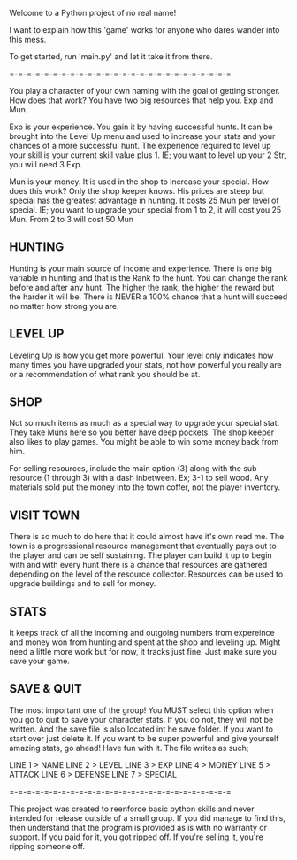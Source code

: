 Welcome to a Python project of no real name!

I want to explain how this 'game' works for anyone who dares wander into this mess.

To get started, run 'main.py' and let it take it from there.


=-=-=-=-=-=-=-=-=-=-=-=-=-=-=-=-=-=-=-=-=-=-=-=-=-=


You play a character of your own naming with the goal of getting stronger. How does that work? You have two big resources that help you. Exp and Mun.

Exp is your experience. You gain it by having successful hunts. It can be brought into the Level Up menu and used to increase your stats and your chances of a more successful hunt. The experience required to level up your skill is your current skill value plus 1. IE; you want to level up your 2 Str, you will need 3 Exp.

Mun is your money. It is used in the shop to increase your special. How does this work? Only the shop keeper knows. His prices are steep but special has the greatest advantage in hunting. It costs 25 Mun per level of special. IE; you want to upgrade your special from 1 to 2, it will cost you 25 Mun. From 2 to 3 will cost 50 Mun


HUNTING
-------
Hunting is your main source of income and experience. There is one big variable in hunting and that is the Rank fo the hunt. You can change the rank before and after any hunt. The higher the rank, the higher the reward but the harder it will be. There is NEVER a 100% chance that a hunt will succeed no matter how strong you are.

LEVEL UP
--------
Leveling Up is how you get more powerful. Your level only indicates how many times you have upgraded your stats, not how powerful you really are or a recommendation of what rank you should be at.

SHOP
----
Not so much items as much as a special way to upgrade your special stat. They take Muns here so you better have deep pockets. The shop keeper also likes to play games. You might be able to win some money back from him.

For selling resources, include the main option (3) along with the sub resource (1 through 3) with a dash inbetween. Ex; 3-1 to sell wood. Any materials sold put the money into the town coffer, not the player inventory.

VISIT TOWN
--------
There is so much to do here that it could almost have it's own read me. The town is a progressional resource management that eventually pays out to the player and can be self sustaining. The player can build it up to begin with and with every hunt there is a chance that resources are gathered depending on the level of the resource collector. Resources can be used to upgrade buildings and to sell for money.

STATS
--------
It keeps track of all the incoming and outgoing numbers from expereince and money won from hunting and spent at the shop and leveling up. Might need a little more work but for now, it tracks just fine. Just make sure you save your game.

SAVE & QUIT
-----------
The most important one of the group! You MUST select this option when you go to quit to save your character stats. If you do not, they will not be written. And the save file is also located int he save folder. If you want to start over just delete it. If you want to be super powerful and give yourself amazing stats, go ahead! Have fun with it. The file writes as such;

LINE 1 > NAME
LINE 2 > LEVEL
LINE 3 > EXP
LINE 4 > MONEY
LINE 5 > ATTACK
LINE 6 > DEFENSE
LINE 7 > SPECIAL

=-=-=-=-=-=-=-=-=-=-=-=-=-=-=-=-=-=-=-=-=-=-=-=-=-=


This project was created to reenforce basic python skills and never intended for release outside of a small group. If you did manage to find this, then understand that the program is provided as is with no warranty or support. If you paid for it, you got ripped off. If you're selling it, you're ripping someone off.
